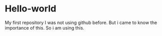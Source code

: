 # Hello-world
My first repository
I was not using github before. But i came to know the importance of this. So i am using this.
